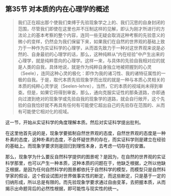 <h2>第35节 对本质的内在心理学的概述</h2><blockquote data-pid="-nRM2VPm">我们正在超出那个使我们束缚于先验现象学之上的、我们沉思的自身封闭的范围，尽管我们即使在这里也并不压制这样的见解，即认为刚才所进行的方法论上的基本考察的整个内容，连同一些无疑会取消这种考察的先验意义的微小的变样，仍然会为我们保留下来，如果我们在自然的世界观的基础上致力于一种作为实证科学的心理学，从而首先致力于一种对这世界观来说是必然的、自身最初的心理学的话，那么，这种纯粹从“内在经验”中产生出来的心理学，就是纯粹意向的心理学。这样一来，与具体的先验自我相对应的就是人类的自我，具体地说，就是作为纯粹自身独立地被把握到的心灵（Seele），连同这种心灵的极化：即作为我的诸习性、我的诸特征属性的一极的自我。于是，取代本质先验现象学而出现的就是一种与本质心灵相关的本质的纯粹心灵学说（Seelen-lehre），当然，它的本质的视域尚未得到审查。但是，如果它将得到审查，那么，通向克服实证性的那条道路，亦即通向过渡到绝对的现象学或先验自我的现象学的道路，就会自行敞开，这个先验的自我恰好就不再具有任何有可能使它超出自己的先验存在范围的、从而有可能使它相对化的视域。</blockquote><p data-pid="WdkP8j_3">这一节，开始从实证科学的角度理解本质。然后对实证科学提出批判。</p><p data-pid="RB6ARuhy">在这里他首先说的是，现象学要抵制自然世界观的态度，自然世界观的态度是一种朴素的态度，这种朴素的态度，不会怀疑世界的存在，而实证科学则是建立在经验的基础上。而现象学要求则是回归到理性本身，去考虑一切存在的安置。</p><p data-pid="D7aX3xrw">那么，现象学为什么要反自然科学提供的图景呢？是因为，在自然的世界观的实证科学那里，也可以产生一种本质，这种本质的问题在于，他缺乏根据，之所以他缺乏根据，是因为任何自然科学的图景都依托于自然科学的模型，而模型只是自然科学家的假设，这个假设试图对世界做事实性的断定，而这些断定，只是基于一定的归纳形成，所以总是有限的。而先验现象学要求通过自由变革，去把握本质，从而揭示出命题背后的必然性根据，即可能性与现实性的统一。</p><p></p>
